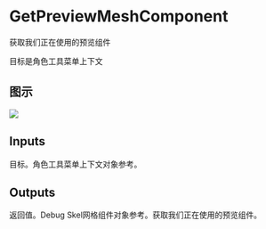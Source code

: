 # GetPreviewMeshComponent

获取我们正在使用的预览组件

目标是角色工具菜单上下文

## 图示

![]($-20221218-20201925.png)

## Inputs

目标。角色工具菜单上下文对象参考。  

## Outputs

返回值。Debug Skel网格组件对象参考。获取我们正在使用的预览组件。
